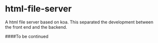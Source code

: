 # html-file-server
A html file server based on koa. This separated the development between the front end and the backend.

####To be continued
